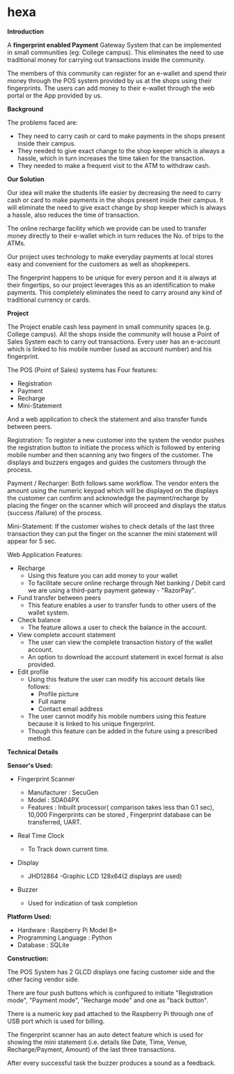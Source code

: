 # hexa
**Introduction**

A **fingerprint enabled Payment** Gateway System that can be implemented in small communities (eg: College campus). This eliminates the need to use traditional money for carrying out transactions inside the community.

The members of this community can register for an e-wallet and spend their money through the POS system provided by us at the shops using their fingerprints. The users can add money to their e-wallet through the web portal or the App provided by us.

**Background**

The problems faced are:

- They need to carry cash or card to make payments in the shops present inside their campus.
- They needed to give exact change to the shop keeper which is always a hassle, which in turn increases the time taken for the transaction.
- They needed to make a frequent visit to the ATM to withdraw cash.

**Our Solution**

Our idea will make the students life easier by decreasing the need to carry cash or card to make payments in the shops present inside their campus. It will eliminate the need to give exact change by shop keeper which is always a hassle, also reduces the time of transaction.

The online recharge facility which we provide can be used to transfer money directly to their e-wallet which in turn reduces the No. of trips to the ATMs.

Our project uses technology to make everyday payments at local stores easy and convenient for the customers as well as shopkeepers.

The fingerprint happens to be unique for every person and it is always at their fingertips, so our project leverages this as an identification to make payments. This completely eliminates the need to carry around any kind of traditional currency or cards.

**Project**

The Project enable cash less payment in small community spaces (e.g. College campus). All the shops inside the community will house a Point of Sales System each to carry out transactions. Every user has an e-account which is linked to his mobile number (used as account number) and his fingerprint.

The POS (Point of Sales) systems has Four features:

- Registration
- Payment
- Recharge
- Mini-Statement

And a web application to check the statement and also transfer funds between peers.

Registration: To register a new customer into the system the vendor pushes the registration button to initiate the process which is followed by entering mobile number and then scanning any two fingers of the customer. The displays and buzzers engages and guides the customers through the process.

Payment / Recharger: Both follows same workflow. The vendor enters the amount using the numeric keypad which will be displayed on the displays the customer can confirm and acknowledge the payment/recharge by placing the finger on the scanner which will proceed and displays the status (success /failure) of the process.

Mini-Statement: If the customer wishes to check details of the last three transaction they can put the finger on the scanner the mini statement will appear for 5 sec.

Web Application Features:

- Recharge
  - Using this feature you can add money to your wallet
  - To facilitate secure online recharge through Net banking / Debit card we are using a third-party payment gateway - &quot;RazorPay&quot;.
- Fund transfer between peers
  - This feature enables a user to transfer funds to other users of the wallet system.
- Check balance
  - The feature allows a user to check the balance in the account.
- View complete account statement
  - The user can view the complete transaction history of the wallet account.
  - An option to download the account statement in excel format is also provided.
- Edit profile
  - Using this feature the user can modify his account details like follows:
    - Profile picture
    - Full name
    - Contact email address
  - The user cannot modify his mobile numbers using this feature because it is linked to his unique fingerprint.
  - Though this feature can be added in the future using a prescribed method.

**Technical Details**

**Sensor&#39;s Used:**

- Fingerprint Scanner
  - Manufacturer : SecuGen
  - Model : SDA04PX
  - Features : Inbuilt processor( comparison takes less than 0.1 sec), 10,000 Fingerprints can be stored , Fingerprint database can be transferred, UART.

- Real Time Clock
  - To Track down current time.

- Display
  - JHD12864 -Graphic LCD 128x64(2 displays are used)

- Buzzer
  - Used for indication of task completion

**Platform Used:**

- Hardware : Raspberry Pi Model B+
- Programming Language : Python
- Database : SQLite

**Construction:**

The POS System has 2 GLCD displays one facing customer side and the other facing vendor side.

There are four push buttons which is configured to initiate &quot;Registration mode&quot;, &quot;Payment mode&quot;, &quot;Recharge mode&quot; and one as &quot;back button&quot;.

There is a numeric key pad attached to the Raspberry Pi through one of USB port which is used for billing.

The fingerprint scanner has an auto detect feature which is used for showing the mini statement (i.e. details like Date, Time, Venue, Recharge/Payment, Amount) of the last three transactions.

After every successful task the buzzer produces a sound as a feedback.
